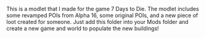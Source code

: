 This is a modlet that I made for the game 7 Days to Die. The modlet includes some revamped POIs from Alpha 16, some original POIs, and a new piece of loot created for someone. Just add this folder into your Mods folder and create a new game and world to populate the new buildings!
